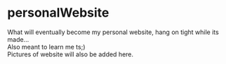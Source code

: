 ﻿# personalWebsite  
 What will eventually become my personal website, hang on tight while its made...  
Also meant to learn me ts;)  
Pictures of website will also be added here.  
